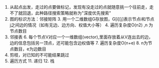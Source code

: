 1. 从起点出发，走过的点要做标记，发现有没走过的点就随意挑一个往前走，走不了就回退，此种路径搜索策略就称为"深度优先搜索"
2. 图的标识方法：邻接矩阵
   3. 用一个二维数组G存放图，G[i][j]表示节点i和节点j之间边的情况（如有无边、边方向、权值大小等）
   4. 遍历复杂度O(n2) ,n 为节点数目
5. 邻接表
   6. 每个节点V对应一个一维数组(vector),里面存放着从V连出去的边，边的信息包括另一顶点，还可能包含边权值等
   7. 遍历复杂度O(n+e)
   8. n为节点数目，e为边数目
9. 剪枝，对已知的不可能结果跳过
10. 遍历方式
    11. 递归
    12. 栈